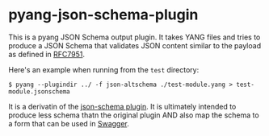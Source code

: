 # pyang-json-schema-plugin

This is a pyang JSON Schema output plugin. It takes YANG files and tries to produce a JSON Schema that validates JSON content similar to the payload as defined in [RFC7951](https://tools.ietf.org/html/rfc7951).

Here's an example when running from the `test` directory:
```
$ pyang --plugindir ../ -f json-altschema ./test-module.yang > test-module.jsonschema
```

It is a derivatin of the [json-schema plugin](https://github.com/cmoberg/pyang-json-schema-plugin).  It is ultimately intended to produce less schema thatn the original plugin AND also map the schema to a form that can be used in [Swagger](https://swagger.io/).  

